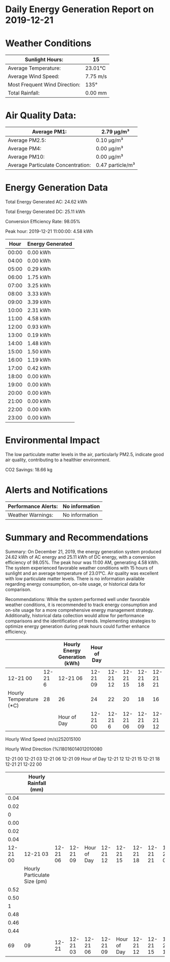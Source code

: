 # Daily Energy Generation Report on 2019-12-21

# Weather Conditions

|Sunlight Hours:|15|
|---|---|
|Average Temperature:|23.01°C|
|Average Wind Speed:|7.75 m/s|
|Most Frequent Wind Direction:|135°|
|Total Rainfall:|0.00 mm|

# Air Quality Data:

|Average PM1:|2.79 μg/m³|
|---|---|
|Average PM2.5:|0.10 μg/m³|
|Average PM4:|0.00 μg/m³|
|Average PM10:|0.00 μg/m³|
|Average Particulate Concentration:|0.47 particle/m³|

# Energy Generation Data

Total Energy Generated AC: 24.62 kWh

Total Energy Generated DC: 25.11 kWh

Conversion Efficiency Rate: 98.05%

Peak hour: 2019-12-21 11:00:00: 4.58 kWh

|Hour|Energy Generated|
|---|---|
|00:00|0.00 kWh|
|04:00|0.00 kWh|
|05:00|0.29 kWh|
|06:00|1.75 kWh|
|07:00|3.25 kWh|
|08:00|3.33 kWh|
|09:00|3.39 kWh|
|10:00|2.31 kWh|
|11:00|4.58 kWh|
|12:00|0.93 kWh|
|13:00|0.19 kWh|
|14:00|1.48 kWh|
|15:00|1.50 kWh|
|16:00|1.19 kWh|
|17:00|0.42 kWh|
|18:00|0.00 kWh|
|19:00|0.00 kWh|
|20:00|0.00 kWh|
|21:00|0.00 kWh|
|22:00|0.00 kWh|
|23:00|0.00 kWh|

# Environmental Impact

The low particulate matter levels in the air, particularly PM2.5, indicate good air quality, contributing to a healthier environment.

CO2 Savings:
18.66 kg

# Alerts and Notifications

|Performance Alerts:|No information|
|---|---|
|Weather Warnings:|No information|

# Summary and Recommendations

Summary: On December 21, 2019, the energy generation system produced 24.62 kWh of AC energy and 25.11 kWh of DC energy, with a conversion efficiency of 98.05%. The peak hour was 11:00 AM, generating 4.58 kWh. The system experienced favorable weather conditions with 15 hours of sunlight and an average temperature of 23.01°C. Air quality was excellent with low particulate matter levels. There is no information available regarding energy consumption, on-site usage, or historical data for comparison.

Recommendations: While the system performed well under favorable weather conditions, it is recommended to track energy consumption and on-site usage for a more comprehensive energy management strategy. Additionally, historical data collection would allow for performance comparisons and the identification of trends. Implementing strategies to optimize energy generation during peak hours could further enhance efficiency.

| | |Hourly Energy Generation (kWh)|Hour of Day| | | | | | | | | | | | |
|---|---|---|---|---|---|---|---|---|---|---|---|---|---|---|---|
|12-21 00|12-21 6|12-21 06|12-21 09|12-21 12|12-21 15|12-21 18|12-21 21|12-22 00| | | | | | | |
|Hourly Temperature (*C)|28|26|24|22|20|18|16|14|12|10|8|6|4|2|0|
| | |Hour of Day|12-21 00|12-21 6|12-21 06|12-21 09|12-21 12|12-21 15|12-21 18|12-21 21|12-22 00| | | | |

Hourly Wind Speed (m/s)252015100

Hourly Wind Direction (%)18016014012010080

12-21 00
12-21 03
12-21 06
12-21 09
Hour of Day
12-21 12
12-21 15
12-21 18
12-21 21
12-22 00

| |Hourly Rainfall (mm)| | | | | | | | | | |
|---|---|---|---|---|---|---|---|---|---|---|---|
|0.04| | | | | | | | | | | |
|0.02| | | | | | | | | | | |
|0| | | | | | | | | | | |
|0.00| | | | | | | | | | | |
|0.02| | | | | | | | | | | |
|0.04| | | | | | | | | | | |
|12-21 00|12-21 03|12-21 06|12-21 09|Hour of Day|12-21 12|12-21 15|12-21 18|12-21 21|12-22 00| | |
| |Hourly Particulate Size (pm)| | | | | | | | | | |
|0.52| | | | | | | | | | | |
|0.50| | | | | | | | | | | |
|1| | | | | | | | | | | |
|0.48| | | | | | | | | | | |
|0.46| | | | | | | | | | | |
|0.44| | | | | | | | | | | |
|69|09|12-21|12-21 03|12-21 06|12-21 09|Hour of Day|12-21 12|12-21 15|12-21 18|12-21 21|12-22 00|
